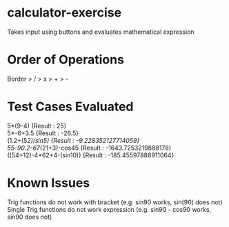 # calculator-exercise
 Takes input using buttons and evaluates mathematical expression

# Order of Operations
  Border > / > x > + > -
  
# Test Cases Evaluated 
 5*(9-4) {Result : 25} <br/>
 5*-6+3.5 {Result : -26.5} <br/>
 (1.2+(5*2)/sin5) {Result : -9.228352127714059}<br/>
 55-90.2-67*(21+3)-cos45 {Result : -1643.7253219888178}<br/>
 ((54+12)-4*62+4-(sin10)) {Result : -185.45597888911064}<br/>

# Known Issues 
 Trig functions do not work with bracket (e.g. sin90 works, sin(90) does not)
 Single Trig functions do not work expression (e.g. sin90 - cos90 works, sin90 does not)
